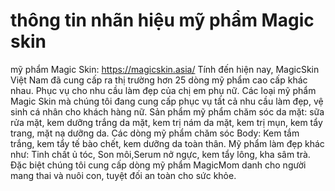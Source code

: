 # thông tin nhãn hiệu mỹ phẩm Magic skin
mỹ phẩm Magic Skin: https://magicskin.asia/
Tính đến hiện nay, MagicSkin Việt Nam đã cung cấp ra thị trường hơn 25 dòng mỹ phẩm cao cấp khác nhau. Phục vụ cho nhu cầu làm đẹp của chị em phụ nữ. Các loại mỹ phẩm Magic Skin mà chúng tôi đang cung cấp phục vụ tất cả nhu cầu làm đẹp, vệ sinh cá nhân cho khách hàng nữ. 
Sản phẩm mỹ phẩm chăm sóc da mặt: sữa rửa mặt, kem dưỡng trắng da mặt, kem trị nám da mặt, kem trị mụn, kem tẩy trang, mặt nạ dưỡng da.
Các dòng mỹ phẩm chăm sóc Body: Kem tắm trắng, kem tẩy tế bào chết, kem dưỡng da toàn thân.
Mỹ phẩm làm đẹp khác như: Tinh chất ủ tóc, Son môi,Serum nở ngực, kem tẩy lông, kha sâm trà. 
Đặc biệt chúng tôi cung cấp dòng mỹ phẩm MagicMom danh cho người mang thai và nuôi con, tuyệt đối an toàn cho sức khỏe.
